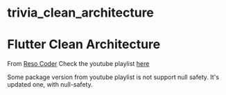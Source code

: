 # trivia_clean_architecture

# Flutter Clean Architecture

From [Reso Coder](https://resocoder.com/)
Check the youtube playlist [here](https://youtube.com/playlist?list=PLB6lc7nQ1n4iYGE_khpXRdJkJEp9WOech)

Some package version from youtube playlist is not support null safety. It's updated one, with null-safety.
